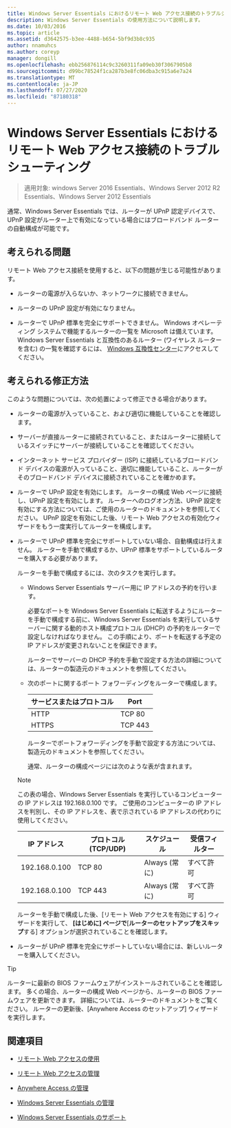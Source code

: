 ```yaml
---
title: Windows Server Essentials におけるリモート Web アクセス接続のトラブルシューティング
description: Windows Server Essentials の使用方法について説明します。
ms.date: 10/03/2016
ms.topic: article
ms.assetid: d3642575-b3ee-4488-b654-5bf9d3b8c935
author: nnamuhcs
ms.author: coreyp
manager: dongill
ms.openlocfilehash: ebb256876114c9c3260311fa09eb30f3067905b8
ms.sourcegitcommit: d99bc78524f1ca287b3e8fc06dba3c915a6e7a24
ms.translationtype: MT
ms.contentlocale: ja-JP
ms.lasthandoff: 07/27/2020
ms.locfileid: "87180318"
---
```

# <a name="troubleshoot-remote-web-access-connectivity-in-windows-server-essentials"></a>Windows Server Essentials におけるリモート Web アクセス接続のトラブルシューティング

>適用対象: windows Server 2016 Essentials、Windows Server 2012 R2 Essentials、Windows Server 2012 Essentials

 通常、Windows Server Essentials では、ルーターが UPnP 認定デバイスで、UPnP 設定がルーター上で有効になっている場合にはブロードバンド ルーターの自動構成が可能です。

## <a name="possible-issues"></a>考えられる問題
 リモート Web アクセス接続を使用すると、以下の問題が生じる可能性があります。

-   ルーターの電源が入らないか、ネットワークに接続できません。

-   ルーターの UPnP 設定が有効になりません。

-   ルーターで UPnP 標準を完全にサポートできません。 Windows オペレーティング システムで機能するルーターの一覧を Microsoft は備えています。 Windows Server Essentials と互換性のあるルーター (ワイヤレス ルーターを含む) の一覧を確認するには、 [Windows 互換性センター](https://www.microsoft.com/windows/compatibility/CompatCenter/Home)にアクセスしてください。

## <a name="possible-fixes"></a>考えられる修正方法
 このような問題については、次の処置によって修正できる場合があります。

- ルーターの電源が入っていること、および適切に機能していることを確認します。

- サーバーが直接ルーターに接続されていること、またはルーターに接続しているスイッチにサーバーが接続していることを確認してください。

- インターネット サービス プロバイダー (ISP) に接続しているブロードバンド デバイスの電源が入っていること、適切に機能していること、ルーターがそのブロードバンド デバイスに接続されていることを確かめます。

- ルーターで UPnP 設定を有効にします。 ルーターの構成 Web ページに接続し、UPnP 設定を有効にします。 ルーターへのログオン方法、UPnP 設定を有効にする方法については、ご使用のルーターのドキュメントを参照してください。 UPnP 設定を有効にした後、リモート Web アクセスの有効化ウィザードをもう一度実行してルーターを構成します。

- ルーターで UPnP 標準を完全にサポートしていない場合、自動構成は行えません。 ルーターを手動で構成するか、UPnP 標準をサポートしているルーターを購入する必要があります。

   ルーターを手動で構成するには、次のタスクを実行します。

  - Windows Server Essentials サーバー用に IP アドレスの予約を行います。

     必要なポートを Windows Server Essentials に転送するようにルーターを手動で構成する前に、Windows Server Essentials を実行しているサーバーに関する動的ホスト構成プロトコル (DHCP) の予約をルーターで設定しなければなりません。 この手順により、ポートを転送する予定の IP アドレスが変更されないことを保証できます。

     ルーターでサーバーの DHCP 予約を手動で設定する方法の詳細については、ルーターの製造元のドキュメントを参照してください。

  - 次のポートに関するポート フォワーディングをルーターで構成します。

    |サービスまたはプロトコル|Port|
    |-------------------------|----------|
    |HTTP|TCP 80|
    |HTTPS|TCP 443|

    ルーターでポートフォワーディングを手動で設定する方法については、製造元のドキュメントを参照してください。

    通常、ルーターの構成ページには次のような表が含まれます。

  > [!NOTE]
  >  この表の場合、Windows Server Essentials を実行しているコンピューターの IP アドレスは 192.168.0.100 です。 ご使用のコンピューターの IP アドレスを判別し、その IP アドレスを、表で示されている IP アドレスの代わりに使用してください。

  |IP アドレス|プロトコル (TCP/UDP)|スケジュール|受信フィルター|
  |----------------|---------------------------|--------------|--------------------|
  |192.168.0.100|TCP 80|Always (常に)|すべて許可|
  |192.168.0.100|TCP 443|Always (常に)|すべて許可|

   ルーターを手動で構成した後、[リモート Web アクセスを有効にする] ウィザードを実行して、 **[はじめに] ページで**[**ルーターのセットアップをスキップ**する] オプションが選択されていることを確認します。

- ルーターが UPnP 標準を完全にサポートしていない場合には、新しいルーターを購入してください。

> [!TIP]
>  ルーターに最新の BIOS ファームウェアがインストールされていることを確認します。 多くの場合、ルーターの構成 Web ページから、ルーターの BIOS ファームウェアを更新できます。 詳細については、ルーターのドキュメントをご覧ください。 ルーターの更新後、[Anywhere Access のセットアップ] ウィザードを実行します。

## <a name="see-also"></a>関連項目

-   [リモート Web アクセスの使用](../use/Use-Remote-Web-Access-in-Windows-Server-Essentials.md)

-   [リモート Web アクセスの管理](../manage/Manage-Remote-Web-Access-in-Windows-Server-Essentials.md)

-   [Anywhere Access の管理](../manage/Manage-Anywhere-Access-in-Windows-Server-Essentials.md)

-   [Windows Server Essentials の管理](../manage/Manage-Windows-Server-Essentials.md)

-   [Windows Server Essentials のサポート](../support/Support-Windows-Server-Essentials.md)

